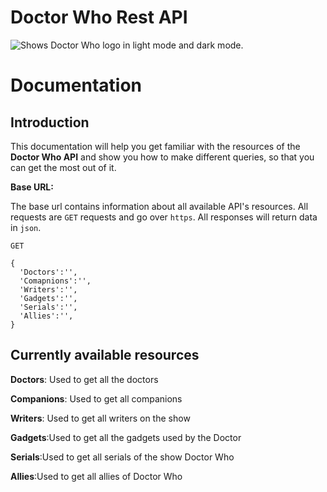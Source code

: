 # Doctor Who Rest API
<picture>
  <source media="(prefers-color-scheme: dark)" srcset="https://encrypted-tbn0.gstatic.com/images?q=tbn:ANd9GcTD0dyUwF1M7nZovb0te6lgBVJEAsZPnZT1cg&usqp=CAU">
  <source media="(prefers-color-scheme: light)" srcset="https://logos-world.net/wp-content/uploads/2020/12/Doctor-Who-Logo-2018-present.jpg">
  <img alt="Shows Doctor Who logo in light mode and dark mode." src="https://logos-world.net/wp-content/uploads/2020/12/Doctor-Who-Logo-2018-present.jpg">
</picture>

# Documentation


## Introduction
This documentation will help you get familiar with the resources of the **Doctor Who API** and show you how to make different queries, so that you can get the most out of it.

**Base URL:**

The base url contains information about all available API's resources. All requests are `GET` requests and go over `https`. All responses will return data in `json`.
```
GET 
```

```
{
  'Doctors':'',
  'Comapnions':'',
  'Writers':'',
  'Gadgets':'',
  'Serials':'',
  'Allies':'',
}
```
## Currently available resources
**Doctors**: Used to get all the doctors

**Companions**: Used to get all companions

**Writers**: Used to get all writers on the show

**Gadgets**:Used to get all the gadgets used by the Doctor

**Serials**:Used to get all serials of the show Doctor Who

**Allies**:Used to get all allies of Doctor Who

